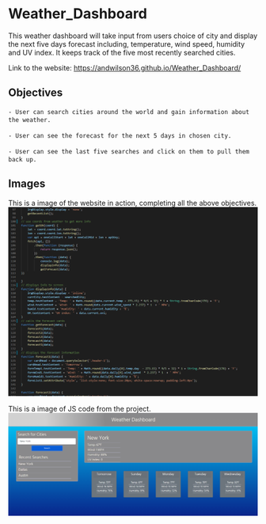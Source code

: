 # Weather_Dashboard
This weather dashboard will take input from users choice of city and display the next five days forecast including, temperature, wind speed, humidity and UV index. It keeps track of the five most recently searched cities. 

Link to the website: https://andwilson36.github.io/Weather_Dashboard/

## Objectives
```
- User can search cities around the world and gain information about the weather.

- User can see the forecast for the next 5 days in chosen city.

- User can see the last five searches and click on them to pull them back up.

```

## Images
This is a image of the website in action, completing all the above objectives.
![](/assets/images/website_ss.png)

This is a image of JS code from the project.
![](/assets/images/code_snippet.png)
